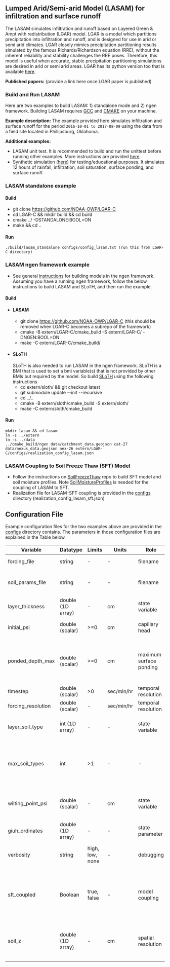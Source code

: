 ## Lumped Arid/Semi-arid Model (LASAM) for infiltration and surface runoff
The LASAM simulates infiltration and runoff based on Layered Green & Ampt with redistribution (LGAR) model. LGAR is a model which partitions precipitation into infiltration and runoff, and is designed for use in arid or semi arid climates. LGAR closely mimics precipitation partitioning results simulated by the famous Richards/Richardson equation (RRE), without the inherent reliability and stability challenges the RRE poses. Therefore, this model is useful when accurate, stable precipitation partitioning simulations are desired in arid or semi arid areas. LGAR has its python version too that is available [here](https://github.com/NOAA-OWP/LGAR-Py).

**Published papers:** (provide a link here once LGAR paper is published)

### Build and Run LASAM
Here are two examples to build LASAM: 1) standalone mode and 2) ngen framework. Building LASAM requires [GCC](https://gcc.gnu.org) and [CMAKE](https://cmake.org/) on your machine.

**Example description:** The example provided here simulates infiltration and surface runoff for the period `2016-10-01 to 2017-08-09` using the data from a field site located in Phillipsburg, Oklahoma.

**Additional examples:** 
- LASAM unit test. It is recommended to build and run the unittest before running other examples. More instructions are provided [here](https://github.com/NOAA-OWP/LGAR-C/tree/master/test).
- Synthetic simulation ([here](https://github.com/NOAA-OWP/LGAR-C/tree/master/test)) for testing/educational purposes. It simulates 12 hours of rainfall, infiltration, soil saturation, surface ponding, and surface runoff. 
 

### LASAM standalone example
#### Build
 - git clone https://github.com/NOAA-OWP/LGAR-C
 - cd LGAR-C && mkdir build && cd build
 - cmake ../ -DSTANDALONE:BOOL=ON
 - make && cd ..
#### Run
```
./build/lasam_standalone configs/config_lasam.txt (run this from LGAR-C directory)
```
### LASAM ngen framework example
- See general [instructions](https://github.com/NOAA-OWP/ngen/wiki/NGen-Tutorial#running-cfe) for building models in the ngen framework. Assuming you have a running ngen framework, follow the below instructions to build LASAM and SLoTH, and then run the example. 
#### Build
- #### LASAM
   - git clone https://github.com/NOAA-OWP/LGAR-C (this should be removed when LGAR-C becomes a subrepo of the framework)
   - cmake -B extern/LGAR-C/cmake_build -S extern/LGAR-C/ -DNGEN:BOOL=ON 
   - make -C extern/LGAR-C/cmake_build/
- #### SLoTH
   SLoTH is also needed to run LASAM in the ngen framework. SLoTH is a BMI that is used to set a bmi variable(s) that is not provided by other BMIs but required by the model. So build [SLoTH](https://github.com/NOAA-OWP/SLoTH) using the following instructions
   - cd extern/sloth/ && git checkout latest 
   - git submodule update --init --recursive
   - cd ../..
   - cmake -B extern/sloth/cmake_build -S extern/sloth/
   - make -C extern/sloth/cmake_build
#### Run
```
mkdir lasam && cd lasam
ln -s ../extern
ln -s ../data 
../cmake_build/ngen data/catchment_data.geojson cat-27 data/nexus_data.geojson nex-26 extern/LGAR-C/configs/realization_config_lasam.json
```

### LASAM Coupling to Soil Freeze Thaw (SFT) Model
- Follow the instructions on [SoilFreezeThaw](https://github.com/NOAA-OWP/SoilFreezeThaw) repo to build SFT model and soil moisture profiles. Note [SoilMoistureProfiles](https://github.com/NOAA-OWP/SoilMoistureProfiles) is needed for the coupling of LASAM to SFT.
- Realization file for LASAM-SFT coupling is provided in the [configs](./configs/) directory (realization_config_lasam_sft.json)

## Configuration File
Example configuration files for the two examples above are provided in the [configs](./configs/) directory contains. The parameters in those configuration files are explained in the Table below.

| Variable | Datatype |  Limits  | Units | Role | Process | Description |
| -------- | -------- | ------ | ----- | ---- | ------- | ----------- |
| forcing_file | string | - | - | filename | - | provides precip. and PET inputs |
| soil_params_file | string | - | - | filename | - | provides soil types with van Genuchton parameters |
| layer_thickness | double (1D array)| - | cm | state variable | - | individual layer thickness (not absolute)|
| initial_psi | double (scalar)| >=0 | cm | capillary head | - | used to initialize layers with a constant head |
| ponded_depth_max | double (scalar)| >=0 | cm | maximum surface ponding | - | the maximum amount of water unavailable for surface drainage, default is set to zero |
| timestep | double (scalar)| >0 | sec/min/hr | temporal resolution | - | timestep of the model |
| forcing_resolution | double (scalar)| - | sec/min/hr | temporal resolution | - | timestep of the forcing data |
| layer_soil_type | int (1D array) | - | - | state variable | - | layer soil type (read from the database file soil_params_file) |
| max_soil_types | int | >1 | - | - | - | maximum number of soil types read from the file soil_params_file (default is set to 15) |
| wilting_point_psi | double (scalar) | - | cm | state variable | - | wilting point (the amount of water not available for plants) used in computing AET |
| giuh_ordinates | double (1D array)| - | - | state parameter | - | GIUH ordinates (for giuh based surface runoff) |
| verbosity | string | high, low, none | - | debugging | - | controls IO (screen outputs and writing to disk) |
| sft_coupled | Boolean | true, false | - | model coupling | impacts hydraulic conductivity | couples LASAM to SFT. Coupling to SFT reduces hydraulic conducitivity, and hence infiltration, when soil is frozen|
| soil_z | double (1D array) | - | cm | spatial resolution | - | vertical resolution of the soil column (computational domain of the SFT model) |



